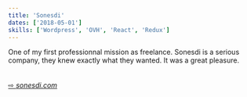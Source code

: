 ```yaml
---
title: 'Sonesdi'
dates: ['2018-05-01']
skills: ['Wordpress', 'OVH', 'React', 'Redux']
---
```


One of my first professionnal mission as freelance. Sonesdi is a serious company, they knew exactly what they wanted. It was a great pleasure.     
<br />  
[&#8680; *sonesdi.com*](https://sonesdi.com/)

